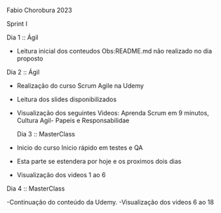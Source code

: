Fabio Chorobura 2023

Sprint 	I

Dia 1 :: Ágil

- Leitura inicial dos conteudos 
  Obs:README.md não realizado no dia proposto

Dia 2 :: Ágil

- Realização do curso Scrum Agile na Udemy 
- Leitura dos slides disponibilizados
- Visualização dos seguintes Videos: Aprenda Scrum em 9 minutos,
  Cultura Agil-  Papeis e Responsabilidae

  Dia 3 :: MasterClass

- Inicio do curso Inicio rápido em testes e QA
- Esta parte se estendera por hoje e os proximos dois dias
- Visualização dos videos 1 ao 6

Dia 4 :: MasterClass

-Continuação do conteúdo da Udemy.
-Visualização dos videos 6 ao 18